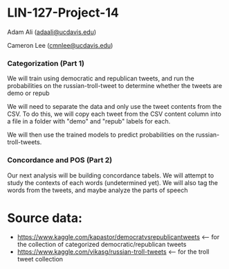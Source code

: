 # LIN-127-Project-14

Adam Ali (adaali@ucdavis.edu)

Cameron Lee (cmnlee@ucdavis.edu)

### Categorization (Part 1)

We will train using democratic and republican tweets, and run the probabilities on the russian-troll-tweet to determine whether the tweets are demo or repub

We will need to separate the data and only use the tweet contents from the CSV. To do this, we will copy each tweet from the CSV content column into a file in a folder with "demo" and "repub" labels for each.

We will then use the trained models to predict probabilities on the russian-troll-tweets. 

### Concordance and POS (Part 2)

Our next analysis will be building concordance tabels. We will attempt to study the contexts of each words (undetermined yet). We will also tag the words from the tweets, and maybe analyze the parts of speech

# Source data:

- https://www.kaggle.com/kapastor/democratvsrepublicantweets <-- for the collection of categorized democratic/republican tweets
- https://www.kaggle.com/vikasg/russian-troll-tweets <-- for the troll tweet collection

